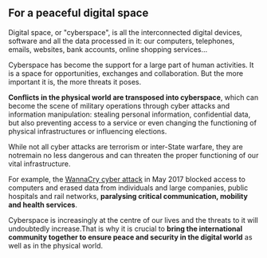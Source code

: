 ## For a peaceful digital space

Digital space, or "cyberspace", is all the interconnected digital devices, software and all the data processed in it: our computers, telephones, emails, websites, bank accounts, online shopping services…

Cyberspace has become the support for a large part of human activities. It is a space for opportunities, exchanges and collaboration. But the more important it is, the more threats it poses.

**Conflicts in the physical world are transposed into cyberspace**, which can become the scene of military operations through cyber attacks and information manipulation: stealing personal information, confidential data, but also preventing access to a service or even changing the functioning of physical infrastructures or influencing elections.

While not all cyber attacks are terrorism or inter-State warfare, they are notremain no less dangerous and can threaten the proper functioning of our vital infrastructure.

For example, the [WannaCry cyber attack](https://en.wikipedia.org/wiki/WannaCry) in May 2017 blocked access to computers and erased data from individuals and large companies, public hospitals and rail networks, **paralysing critical communication, mobility and health services**.

Cyberspace is increasingly at the centre of our lives and the threats to it will undoubtedly increase.That is why it is crucial to **bring the international community together to ensure peace and security in the digital world** as well as in the physical world.
